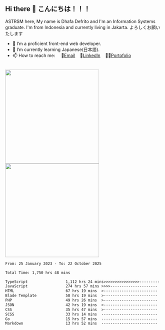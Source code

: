 ## Hi there 👋 こんにちは！！！
ASTRSM here, My name is Dhafa Defrito and I'm an Information Systems graduate. I'm from Indonesia and currently living in Jakarta. よろしくお願いたします

- 🔭 I’m a proficient front-end web developer.
- 🌱 I’m currently learning Japanese(日本語).
- 📫 How to reach me: &nbsp;&nbsp;&nbsp;&nbsp;📧[Email](ddefrito@gmail.com)&nbsp;&nbsp;&nbsp;&nbsp;💼[LinkedIn](https://www.linkedin.com/in/dhafad)&nbsp;&nbsp;&nbsp;&nbsp;👨‍🎨[Portofolio](https://ddefrito.vercel.app/)

<br>

<div align="left">
  <img src="https://media1.tenor.com/m/F96DSPtSiSgAAAAd/isekaijoucho-kamitsubaki.gif" height="300" />
	<a href="https://last.fm/user/nerumaeni"><img src="https://lastfm-recently-played.vercel.app/api?user=nerumaeni&count=5" height="300" /></a>
</div=

<!--START_SECTION:waka-->

```txt
From: 25 January 2023 - To: 22 October 2025

Total Time: 1,750 hrs 48 mins

TypeScript                 1,112 hrs 24 mins>>>>>>>>>>>>>>>>---------   63.54 %
JavaScript                 274 hrs 57 mins >>>>---------------------   15.71 %
HTML                       67 hrs 19 mins  >------------------------   03.85 %
Blade Template             58 hrs 19 mins  >------------------------   03.33 %
PHP                        49 hrs 26 mins  >------------------------   02.82 %
JSON                       42 hrs 19 mins  >------------------------   02.42 %
CSS                        35 hrs 47 mins  >------------------------   02.04 %
SCSS                       33 hrs 14 mins  -------------------------   01.90 %
Go                         15 hrs 57 mins  -------------------------   00.91 %
Markdown                   13 hrs 52 mins  -------------------------   00.79 %
```

<!--END_SECTION:waka-->
